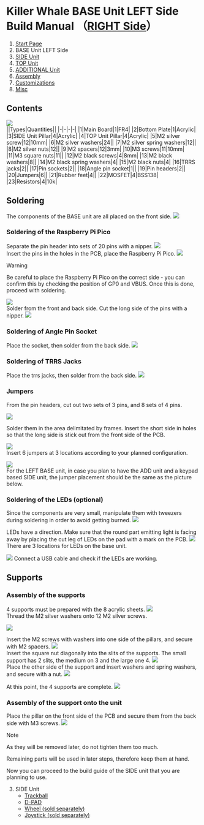 # Killer Whale BASE Unit LEFT Side Build Manual （[RIGHT Side](../rightside/2_BASE.md)）

1. [Start Page](../README_EN.md)
2. BASE Unit LEFT Side
3. [SIDE Unit](../leftside/3_SIDE_TRACKBALL.md)
4. [TOP Unit](../leftside/4_TOP.md)
5. [ADDITIONAL Unit](../leftside/5_ADD.md)
6. [Assembly](../leftside/6_ASSEMBLE.md)
7. [Customizations](../leftside/7_CUSTOM.md)
8. [Misc](../leftside/8_MISC.md)

## Contents
![](../img/2_base_l/2_1_contents.jpg)      
||Types|Quantities||
|-|-|-|-|
|1|Main Board|1|FR4|
|2|Bottom Plate|1|Acrylic|
|3|SIDE Unit Pillar|4|Acrylic|
|4|TOP Unit Pillar|4|Acrylic|
|5|M2 silver screw|12|10mm|
|6|M2 silver washers|24||
|7|M2 silver spring washers|12||
|8|M2 silver nuts|12||
|9|M2 spacers|12|3mm|
|10|M3 screws|11|10mm|
|11|M3 square nuts|11||
|12|M2 black screws|4|8mm|
|13|M2 black washers|8||
|14|M2 black spring washers|4|
|15|M2 black nuts|4|
|16|TRRS jacks|2||
|17|Pin sockets|2||
|18|Angle pin socket|1||
|19|Pin headers|2||
|20|Jumpers|6||
|21|Rubber feet|4||
|22|MOSFET|4|BSS138|
|23|Resistors|4|10k|

 
## Soldering
The components of the BASE unit are all placed on the front side.
![](../img/2_base_l/2_2_overall.jpg)   

### Soldering of the Raspberry Pi Pico
Separate the pin header into sets of 20 pins with a nipper. 
![](../img/2_base_l/2_3_pin_header.jpg)    
Insert the pins in the holes in the PCB, place the Raspberry Pi Pico.
![](../img/2_base_l/2_4_raspberry_pi_pico_1.jpg)   
> [!WARNING]  
> Be careful to place the Raspberry Pi Pico on the correct side - you can confirm this by checking the position of GP0 and VBUS. Once this is done, proceed with soldering.

![](../img/2_base_l/2_5_raspberry_pi_pico_2.jpg)      
Solder from the front and back side. Cut the long side of the pins with a nipper.
![](../img/2_base_l/2_6_raspberry_pi_pico_3.jpg)    

### Soldering of Angle Pin Socket
Place the socket, then solder from the back side.
![](../img/2_base_l/2_7_angle_sockert.jpg)       

### Soldering of TRRS Jacks
Place the trrs jacks, then solder from the back side.
![ ](../img/2_base_l/2_8_trrs.jpg)      

### Jumpers
From the pin headers, cut out two sets of 3 pins, and 8 sets of 4 pins.

![](../img/2_base_l/2_9_pin_header_1.jpg)   

Solder them in the area delimitated by frames. Insert the short side in holes so that the long side is stick out from the front side of the PCB.

![](../img/2_base_l/2_10_pin_header_2.jpg)    
Insert 6 jumpers at 3 locations according to your planned configuration.

![](../img/2_base_l/2_11_jumper.jpg)      
For the LEFT BASE unit, in case you plan to have the ADD unit and a keypad based SIDE unit, the jumper placement should be the same as the picture below.


### Soldering of the LEDs (optional)
Since the components are very small, manipulate them with tweezers during soldering in order to avoid getting burned.
![](../img/2_base_l/2_12_mosfet.jpg)          

LEDs have a direction. Make sure that the round part emitting light is facing away by placing the cut leg of LEDs on the pad with a mark on the PCB.
![](../img/c_led.jpg)       
There are 3 locations for LEDs on the base unit.

![](../img/2_base_l/2_13_sk6812mini_e.jpg) 
Connect a USB cable and check if the LEDs are working.

## Supports
### Assembly of the supports
4 supports must be prepared with the 8 acrylic sheets.
![](../img/2_base_l/2_14_pillars.jpg)    
Thread the M2 silver washers onto 12 M2 silver screws.

![](../img/2_base_l/2_15_m2screw.jpg)    

Insert the M2 screws with washers into one side of the pillars, and secure with M2 spacers.
![](../img/2_base_l/2_16_pillar_1.jpg)    
Insert the square nut diagonally into the slits of the supports. The small support has 2 slits, the medium on 3 and the large one 4. 
![](../img/2_base_l/2_17_pillar_2.jpg)    
Place the other side of the support and insert washers and spring washers, and secure with a nut.
![](../img/2_base_l/2_18_pillar_3.jpg)     


At this point, the 4 supports are complete.
![](../img/2_base_l/2_19_pillars_complete.jpg)   

### Assembly of the support onto the unit
Place the pillar on the front side of the PCB and secure them from the back side with M3 screws. 
![](../img/2_base_l/2_20_base_complete.jpg)    
> [!NOTE]
> As they will be removed later, do not tighten them too much.

Remaining parts will be used in later steps, therefore keep them at hand. 

Now you can proceed to the build guide of the SIDE unit that you are planning to use.

3. SIDE Unit
   - [Trackball](../leftside/3_SIDE_TRACKBALL.md)
   - [D-PAD](../leftside/3_SIDE_DPAD.md)
   - [Wheel (sold separately)](../leftside/3_SIDE_WHEEL.md)
   - [Joystick (sold separately)](../leftside/3_SIDE_JOYSTICK.md)
